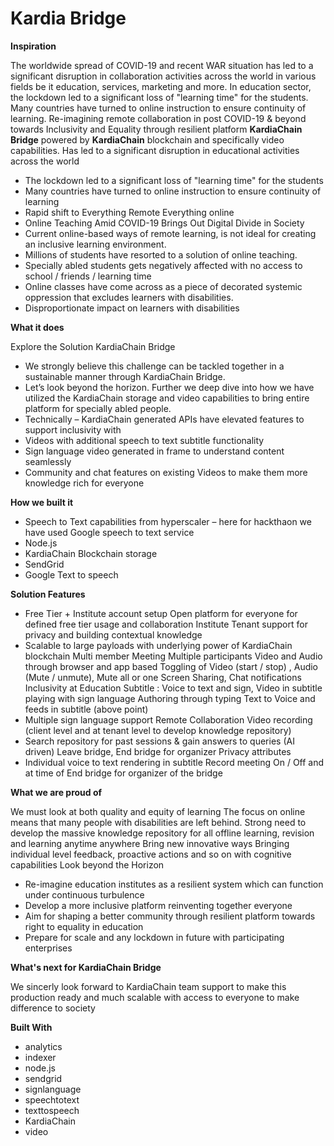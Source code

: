 # Kardia Bridge
**Inspiration**

The worldwide spread of COVID-19 and recent WAR situation has led to a significant disruption in collaboration activities across the world in various fields be it education, services, marketing and more. In education sector, the lockdown led to a significant loss of "learning time" for the students. Many countries have turned to online instruction to ensure continuity of learning. Re-imagining remote collaboration in post COVID-19 & beyond towards Inclusivity and Equality through resilient platform **KardiaChain Bridge** powered by **KardiaChain** blockchain and specifically video capabilities. Has led to a significant disruption in educational activities across the world 

*  The lockdown led to a significant loss of "learning time" for the students 
*  Many countries have turned to online instruction to ensure continuity of learning 
*  Rapid shift to Everything Remote Everything online 
*  Online Teaching Amid COVID-19 Brings Out Digital Divide in Society 
*  Current online-based ways of remote learning, is not ideal for creating an inclusive learning environment. 
*  Millions of students have resorted to a solution of online teaching. 
*  Specially abled students gets negatively affected with no access to school / friends / learning time 
*  Online classes have come across as a piece of decorated systemic oppression that excludes learners with disabilities. 
*  Disproportionate impact on learners with disabilities

**What it does**

Explore the Solution  KardiaChain Bridge

* We strongly believe this challenge can be tackled together in a sustainable manner through KardiaChain Bridge. 
* Let’s look beyond the horizon. Further we deep dive into how we have utilized the KardiaChain storage and video capabilities to bring entire platform for specially abled people. 
*  Technically – KardiaChain generated APIs have elevated features to support inclusivity with 
*  Videos with additional speech to text subtitle functionality 
*  Sign language video generated in frame to understand content seamlessly 
*  Community and chat features on existing Videos to make them more knowledge rich for everyone

**How we built it**

*  Speech to Text capabilities from hyperscaler – here for hackthaon we have used Google speech to text service 
*  Node.js 
*  KardiaChain Blockchain storage 
*  SendGrid 
*  Google Text to speech

**Solution Features** 

* Free Tier + Institute account setup Open platform for everyone for defined free tier usage and collaboration Institute Tenant support for privacy and building contextual knowledge 
* Scalable to large payloads with underlying power of KardiaChain blockchain Multi member Meeting Multiple participants Video and Audio through browser and app based Toggling of Video (start / stop) , Audio (Mute / unmute), Mute all or one Screen Sharing, Chat notifications Inclusivity at Education Subtitle : Voice to text and sign, Video in subtitle playing with sign language Authoring through typing Text to Voice and feeds in subtitle (above point) 
* Multiple sign language support Remote Collaboration Video recording (client level and at tenant level to develop knowledge repository) 
* Search repository for past sessions & gain answers to queries (AI driven) Leave bridge, End bridge for organizer Privacy attributes 
* Individual voice to text rendering in subtitle Record meeting On / Off and at time of End bridge for organizer of the bridge

**What we are proud of**

We must look at both quality and equity of learning The focus on online means that many people with disabilities are left behind. Strong need to develop the massive knowledge repository for all offline learning, revision and learning anytime anywhere Bring new innovative ways Bringing individual level feedback, proactive actions and so on with cognitive capabilities Look beyond the Horizon 

* Re-imagine education institutes as a resilient system which can function under continuous turbulence 
* Develop a more inclusive platform reinventing together everyone 
* Aim for shaping a better community through resilient platform towards right to equality in education 
* Prepare for scale and any lockdown in future with participating enterprises

**What's next for KardiaChain Bridge**

We sincerly look forward to KardiaChain team support to make this production ready and much scalable with access to everyone to make difference to society

**Built With**

*  analytics 
*  indexer 
*  node.js 
*  sendgrid 
*  signlanguage 
*  speechtotext 
*  texttospeech 
*  KardiaChain 
*  video

